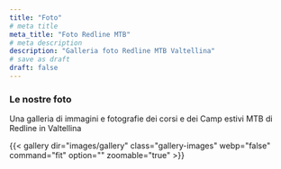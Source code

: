 ```yaml
---
title: "Foto"
# meta title
meta_title: "Foto Redline MTB"
# meta description
description: "Galleria foto Redline MTB Valtellina"
# save as draft
draft: false
---
```



### Le nostre foto

Una galleria di immagini e fotografie dei corsi e dei Camp estivi MTB di Redline in Valtellina

{{< gallery dir="images/gallery" class="gallery-images" webp="false" command="fit" option="" zoomable="true" >}}
